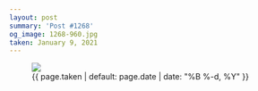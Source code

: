 ```yaml
---
layout: post
summary: 'Post #1268'
og_image: 1268-960.jpg
taken: January 9, 2021
---
```


<figure class="post">
<img sizes="(min-width: 700px) 50vw, calc(100vw - 2rem)" src="{{ site.assets_url }}/1268-480.jpg" srcset="{{ site.assets_url }}/1268-240.jpg 240w, {{ site.assets_url }}/1268-480.jpg 480w, {{ site.assets_url }}/1268-720.jpg 720w, {{ site.assets_url }}/1268-960.jpg 960w"/>
<figcaption>
<time>{{ page.taken | default: page.date | date: "%B %-d, %Y" }}</time>
</figcaption>
</figure>
